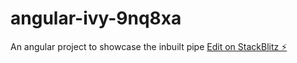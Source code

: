 # angular-ivy-9nq8xa
An angular project to showcase the inbuilt pipe
[Edit on StackBlitz ⚡️](https://stackblitz.com/edit/angular-ivy-9nq8xa)
